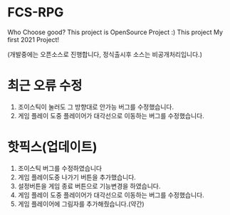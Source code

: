 # FCS-RPG
Who Choose good? This project is OpenSource Project :) This project My first 2021 Project!

(개발중에는 오픈소스로 진행합니다, 정식출시후 소스는 비공개처리입니다.)

# 최근 오류 수정
1. 조이스틱이 눌러도 그 방향대로 안가능 버그를 수정했습니다.
2. 게임 플레이 도중 플레이어가 대각선으로 이동하는 버그를 수정했습니다.

# 핫픽스(업데이트)
1. 조이스틱 버그를 수정하였습니다
2. 게임 플레이도중 나가기 버튼을 추가했습니다.
3. 설정버튼을 게임 종료 버튼으로 기능변경을 하였습니다.
4. 게임 플레이 도중 플레이어가 대각선으로 이동하는 버그를 수정했습니다.
5. 게임 플레이어에 그림자를 추가해줬습니다.(약간)